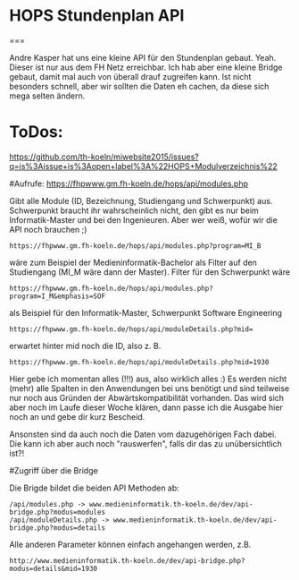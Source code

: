 # HOPS Stundenplan API
===


Andre Kasper hat uns eine kleine API für den Stundenplan gebaut. Yeah. Dieser ist nur aus dem FH Netz erreichbar. Ich hab aber eine kleine Bridge gebaut, damit mal auch von überall drauf zugreifen kann. Ist nicht besonders schnell, aber wir sollten die Daten eh cachen, da diese sich mega selten ändern.

# ToDos:
https://github.com/th-koeln/miwebsite2015/issues?q=is%3Aissue+is%3Aopen+label%3A%22HOPS+Modulverzeichnis%22


#Aufrufe:
	https://fhpwww.gm.fh-koeln.de/hops/api/modules.php
	

Gibt alle Module (ID, Bezeichnung, Studiengang und Schwerpunkt) aus. Schwerpunkt braucht ihr wahrscheinlich nicht, den gibt es nur beim Informatik-Master und bei den Ingenieuren. Aber wer weiß, wofür wir die API noch brauchen ;)

	https://fhpwww.gm.fh-koeln.de/hops/api/modules.php?program=MI_B
wäre zum Beispiel der Medieninformatik-Bachelor als Filter auf den Studiengang (MI_M wäre dann der Master). Filter für den Schwerpunkt wäre

	https://fhpwww.gm.fh-koeln.de/hops/api/modules.php?program=I_M&emphasis=SOF 
als Beispiel für den Informatik-Master, Schwerpunkt Software Engineering

	https://fhpwww.gm.fh-koeln.de/hops/api/moduleDetails.php?mid=
erwartet hinter mid noch die ID, also z. B.

	https://fhpwww.gm.fh-koeln.de/hops/api/moduleDetails.php?mid=1930

Hier gebe ich momentan alles (!!!) aus, also wirklich alles :) Es werden nicht (mehr) alle Spalten in den Anwendungen bei uns benötigt und sind teilweise nur noch aus Gründen der Abwärtskompatibilität vorhanden. Das wird sich aber noch im Laufe dieser Woche klären, dann passe ich die Ausgabe hier noch an und gebe dir kurz Bescheid.

Ansonsten sind da auch noch die Daten vom dazugehörigen Fach dabei. Die kann ich aber auch noch "rauswerfen", falls dir das zu unübersichtlich ist?! 

#Zugriff über die Bridge

Die Brigde bildet die beiden API Methoden ab: 


	/api/modules.php -> www.medieninformatik.th-koeln.de/dev/api-bridge.php?modus=modules
	/api/moduleDetails.php -> www.medieninformatik.th-koeln.de/dev/api-bridge.php?modus=details
	
Alle anderen Parameter können einfach angehangen werden, z.B.

	http://www.medieninformatik.th-koeln.de/dev/api-bridge.php?modus=details&mid=1930